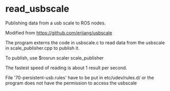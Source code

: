 # read_usbscale

Publishing data from a usb scale to ROS nodes.

Modified from https://github.com/erjiang/usbscale

The program externs the code in usbscale.c to read data from the usbscale in scale_publisher.cpp to publish it. 

To publish, use 
  $rosrun scaler scale_publisher 

The fastest speed of reading is about 1 result per second.

File '70-persistent-usb.rules' have to be put in etc/udev/rules.d/ or the program does not have the permission to access the usbscale
